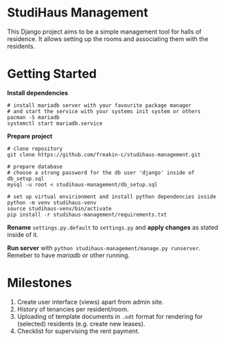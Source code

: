 # StudiHaus Management

This Django project aims to be a simple management tool for halls of residence.
It allows setting up the rooms and associating them with the residents.

# Getting Started

**Install dependencies**

```{bash}
# install mariadb server with your favourite package manager
# and start the service with your systems init system or others
pacman -S mariadb
systemctl start mariadb.service
```

**Prepare project**

```{bash}
# clone repository
git clone https://github.com/freakin-c/studihaus-management.git

# prepare database
# choose a strong password for the db user 'django' inside of db_setup.sql
mysql -u root < studihaus-management/db_setup.sql

# set up virtual envirionment and install python dependencies inside
python -m venv studihaus-venv
source studihaus-venv/bin/activate
pip install -r studihaus-management/requirements.txt
```

**Rename** `settings.py.default` to `settings.py` and **apply changes** as stated inside of it.

**Run server** with `python studihaus-management/manage.py runserver`.
Remeber to have *mariadb* or other running.

# Milestones

1. Create user interface (views) apart from admin site.
2. History of tenancies per resident/room.
3. Uploading of template documents in `.odt` format for rendering for (selected) residents (e.g. create new leases).
4. Checklist for supervising the rent payment.
